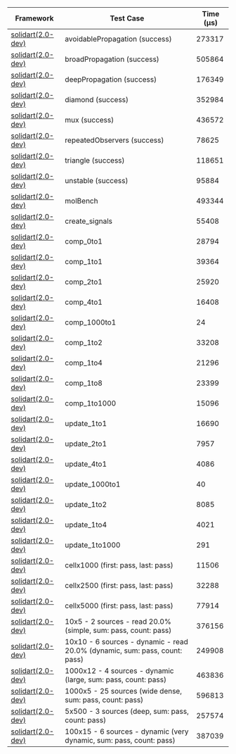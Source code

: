 | Framework | Test Case | Time (μs) |
| --- | --- | --- |
| [solidart(2.0-dev)](https://github.com/nank1ro/solidart/tree/dev) | avoidablePropagation (success) | 273317 |
| [solidart(2.0-dev)](https://github.com/nank1ro/solidart/tree/dev) | broadPropagation (success) | 505864 |
| [solidart(2.0-dev)](https://github.com/nank1ro/solidart/tree/dev) | deepPropagation (success) | 176349 |
| [solidart(2.0-dev)](https://github.com/nank1ro/solidart/tree/dev) | diamond (success) | 352984 |
| [solidart(2.0-dev)](https://github.com/nank1ro/solidart/tree/dev) | mux (success) | 436572 |
| [solidart(2.0-dev)](https://github.com/nank1ro/solidart/tree/dev) | repeatedObservers (success) | 78625 |
| [solidart(2.0-dev)](https://github.com/nank1ro/solidart/tree/dev) | triangle (success) | 118651 |
| [solidart(2.0-dev)](https://github.com/nank1ro/solidart/tree/dev) | unstable (success) | 95884 |
| [solidart(2.0-dev)](https://github.com/nank1ro/solidart/tree/dev) | molBench | 493344 |
| [solidart(2.0-dev)](https://github.com/nank1ro/solidart/tree/dev) | create_signals | 55408 |
| [solidart(2.0-dev)](https://github.com/nank1ro/solidart/tree/dev) | comp_0to1 | 28794 |
| [solidart(2.0-dev)](https://github.com/nank1ro/solidart/tree/dev) | comp_1to1 | 39364 |
| [solidart(2.0-dev)](https://github.com/nank1ro/solidart/tree/dev) | comp_2to1 | 25920 |
| [solidart(2.0-dev)](https://github.com/nank1ro/solidart/tree/dev) | comp_4to1 | 16408 |
| [solidart(2.0-dev)](https://github.com/nank1ro/solidart/tree/dev) | comp_1000to1 | 24 |
| [solidart(2.0-dev)](https://github.com/nank1ro/solidart/tree/dev) | comp_1to2 | 33208 |
| [solidart(2.0-dev)](https://github.com/nank1ro/solidart/tree/dev) | comp_1to4 | 21296 |
| [solidart(2.0-dev)](https://github.com/nank1ro/solidart/tree/dev) | comp_1to8 | 23399 |
| [solidart(2.0-dev)](https://github.com/nank1ro/solidart/tree/dev) | comp_1to1000 | 15096 |
| [solidart(2.0-dev)](https://github.com/nank1ro/solidart/tree/dev) | update_1to1 | 16690 |
| [solidart(2.0-dev)](https://github.com/nank1ro/solidart/tree/dev) | update_2to1 | 7957 |
| [solidart(2.0-dev)](https://github.com/nank1ro/solidart/tree/dev) | update_4to1 | 4086 |
| [solidart(2.0-dev)](https://github.com/nank1ro/solidart/tree/dev) | update_1000to1 | 40 |
| [solidart(2.0-dev)](https://github.com/nank1ro/solidart/tree/dev) | update_1to2 | 8085 |
| [solidart(2.0-dev)](https://github.com/nank1ro/solidart/tree/dev) | update_1to4 | 4021 |
| [solidart(2.0-dev)](https://github.com/nank1ro/solidart/tree/dev) | update_1to1000 | 291 |
| [solidart(2.0-dev)](https://github.com/nank1ro/solidart/tree/dev) | cellx1000 (first: pass, last: pass) | 11506 |
| [solidart(2.0-dev)](https://github.com/nank1ro/solidart/tree/dev) | cellx2500 (first: pass, last: pass) | 32288 |
| [solidart(2.0-dev)](https://github.com/nank1ro/solidart/tree/dev) | cellx5000 (first: pass, last: pass) | 77914 |
| [solidart(2.0-dev)](https://github.com/nank1ro/solidart/tree/dev) | 10x5 - 2 sources - read 20.0% (simple, sum: pass, count: pass) | 376156 |
| [solidart(2.0-dev)](https://github.com/nank1ro/solidart/tree/dev) | 10x10 - 6 sources - dynamic - read 20.0% (dynamic, sum: pass, count: pass) | 249908 |
| [solidart(2.0-dev)](https://github.com/nank1ro/solidart/tree/dev) | 1000x12 - 4 sources - dynamic (large, sum: pass, count: pass) | 463836 |
| [solidart(2.0-dev)](https://github.com/nank1ro/solidart/tree/dev) | 1000x5 - 25 sources (wide dense, sum: pass, count: pass) | 596813 |
| [solidart(2.0-dev)](https://github.com/nank1ro/solidart/tree/dev) | 5x500 - 3 sources (deep, sum: pass, count: pass) | 257574 |
| [solidart(2.0-dev)](https://github.com/nank1ro/solidart/tree/dev) | 100x15 - 6 sources - dynamic (very dynamic, sum: pass, count: pass) | 387039 |
